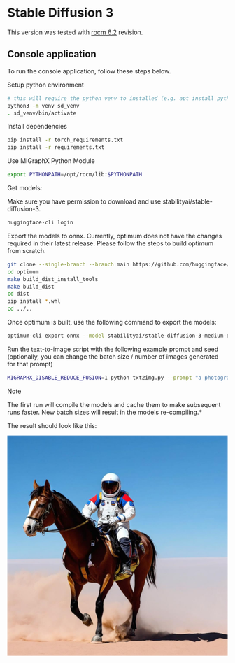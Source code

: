 # Stable Diffusion 3

This version was tested with [rocm 6.2](https://github.com/ROCmSoftwarePlatform/AMDMIGraphX/tree/rocm-6.2.0) revision.

## Console application

To run the console application, follow these steps below.

Setup python environment

```bash
# this will require the python venv to installed (e.g. apt install python3.8-venv)
python3 -m venv sd_venv
. sd_venv/bin/activate
```

Install dependencies

```bash
pip install -r torch_requirements.txt
pip install -r requirements.txt
```

Use MIGraphX Python Module

```bash
export PYTHONPATH=/opt/rocm/lib:$PYTHONPATH
```

Get models:

Make sure you have permission to download and use stabilityai/stable-diffusion-3.
```bash
huggingface-cli login
```

Export the models to onnx. 
Currently, optimum does not have the changes required in their latest release. Please follow the steps to build optimum from scratch.
```bash
git clone --single-branch --branch main https://github.com/huggingface/optimum.git
cd optimum
make build_dist_install_tools
make build_dist
cd dist
pip install *.whl
cd ../..
```

Once optimum is built, use the following command to export the models:
```bash
optimum-cli export onnx --model stabilityai/stable-diffusion-3-medium-diffusers  models/sd3
```

Run the text-to-image script with the following example prompt and seed (optionally, you can change the batch size / number of images generated for that prompt)

```bash
MIGRAPHX_DISABLE_REDUCE_FUSION=1 python txt2img.py --prompt "a photograph of an astronaut riding a horse" --steps 50 --output astro_horse.jpg
```
> [!NOTE]
> The first run will compile the models and cache them to make subsequent runs faster. New batch sizes will result in the models re-compiling.*

The result should look like this:

![example_output.jpg](./example_output.jpg)

